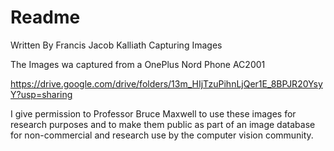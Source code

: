# Readme

Written By Francis Jacob Kalliath
Capturing Images

The Images wa captured from a OnePlus Nord Phone AC2001

https://drive.google.com/drive/folders/13m_HIjTzuPihnLjQer1E_8BPJR20YsyY?usp=sharing

I give permission to Professor Bruce Maxwell to use these images for research purposes and to make them public as part of an image database for non-commercial and research use by the computer vision community.
